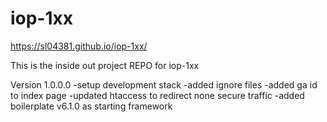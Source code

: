 # iop-1xx
https://sl04381.github.io/iop-1xx/

This is the inside out project REPO for iop-1xx

Version 1.0.0.0
-setup development stack
-added ignore files
-added ga id to index page
-updated htaccess to redirect none secure traffic
-added boilerplate v6.1.0 as starting framework
